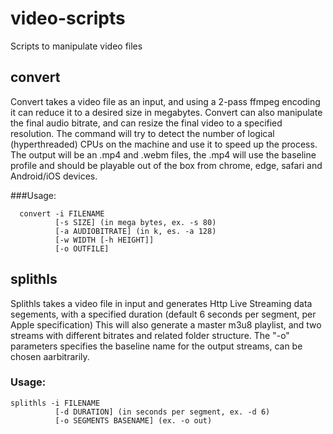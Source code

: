 # video-scripts
Scripts to manipulate video files

## convert
Convert takes a video file as an input, and using a 2-pass 
ffmpeg encoding it can reduce it to a desired size in megabytes.
Convert can also manipulate the final audio bitrate, and
can resize the final video to a specified resolution.
The command will try to detect the number of logical
(hyperthreaded) CPUs on the machine and use it to speed up
the process. The output will be an .mp4 and .webm files,
the .mp4 will use the baseline profile and should be 
playable out of the box from chrome, edge, safari and
Android/iOS devices.

###Usage:
```
  convert -i FILENAME
          [-s SIZE] (in mega bytes, ex. -s 80)
          [-a AUDIOBITRATE] (in k, es. -a 128)
          [-w WIDTH [-h HEIGHT]]
          [-o OUTFILE]
```

## splithls
Splithls takes a video file in input and generates Http
Live Streaming data segements, with a specified duration
(default 6 seconds per segment, per Apple specification)
This will also generate a master m3u8 playlist, and two
streams with different bitrates and related folder
structure. The "-o" parameters specifies the baseline
name for the output streams, can be chosen aarbitrarily.

### Usage:
```
splithls -i FILENAME
          [-d DURATION] (in seconds per segment, ex. -d 6)
          [-o SEGMENTS BASENAME] (ex. -o out)
```

